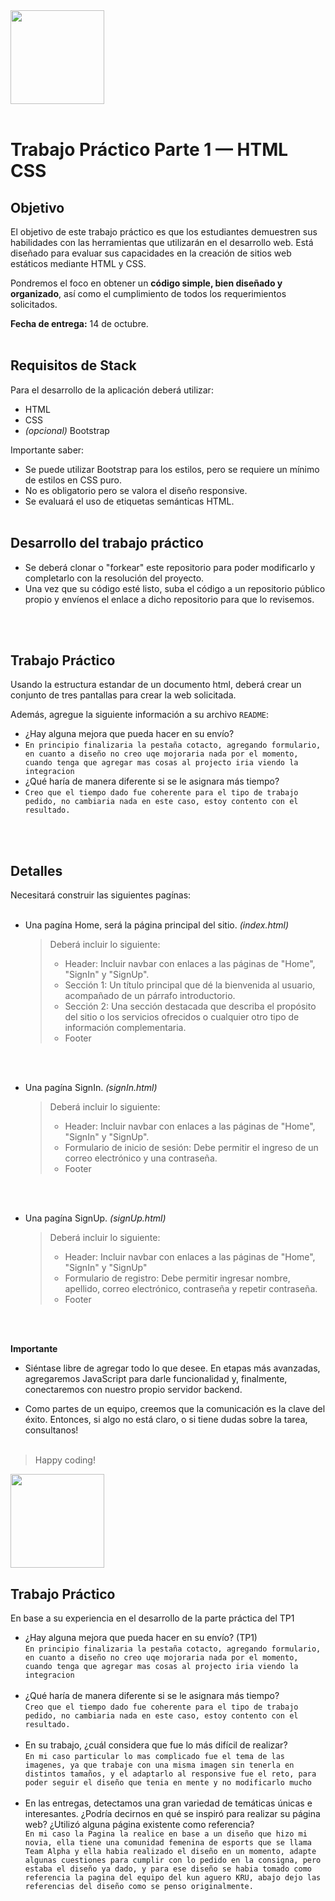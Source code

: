 <img src="assets/utn_logo.svg" width="150">
<br/>
<br/>

# Trabajo Práctico Parte 1 — HTML CSS

## Objetivo

El objetivo de este trabajo práctico es que los estudiantes demuestren sus habilidades con las herramientas que utilizarán en el desarrollo web. Está diseñado para evaluar sus capacidades en la creación de sitios web estáticos mediante HTML y CSS.

Pondremos el foco en obtener un **código simple, bien diseñado y organizado**, así como el cumplimiento de todos los requerimientos solicitados.

**Fecha de entrega:** 14 de octubre.
<br/>
<br/>

## Requisitos de Stack

Para el desarrollo de la aplicación deberá utilizar:

- HTML
- CSS
- _(opcional)_ Bootstrap

Importante saber:

- Se puede utilizar Bootstrap para los estilos, pero se requiere un mínimo de estilos en CSS puro.
- No es obligatorio pero se valora el diseño responsive.
- Se evaluará el uso de etiquetas semánticas HTML.
  <br/>
  <br/>

## Desarrollo del trabajo práctico

- Se deberá clonar o "forkear" este repositorio para poder modificarlo y completarlo con la resolución del proyecto.
- Una vez que su código esté listo, suba el código a un repositorio público propio y envíenos el enlace a dicho repositorio para que lo revisemos.

<br/><br/>

## Trabajo Práctico

Usando la estructura estandar de un documento html, deberá crear un conjunto de tres pantallas para crear la web solicitada.

Además, agregue la siguiente información a su archivo `README`:

- ¿Hay alguna mejora que pueda hacer en su envío?
-  `En principio finalizaria la pestaña cotacto, agregando formulario, en cuanto a diseño no creo uqe mojoraria nada por el momento, cuando tenga que agregar mas cosas al projecto iria viendo la integracion`
- ¿Qué haría de manera diferente si se le asignara más tiempo?
-   `Creo que el tiempo dado fue coherente para el tipo de trabajo pedido, no cambiaria nada en este caso, estoy contento con el resultado.`
  <br/>
  <br/>

## Detalles

Necesitará construir las siguientes pagínas:
<br/>
<br/>

- Una pagína Home, será la página principal del sitio. _(index.html)_
  <br/>

  > Deberá incluir lo siguiente:
  >
  > - Header: Incluir navbar con enlaces a las páginas de "Home", "SignIn" y "SignUp".
  > - Sección 1: Un título principal que dé la bienvenida al usuario, acompañado de un párrafo introductorio.
  > - Sección 2: Una sección destacada que describa el propósito del sitio o los servicios ofrecidos o cualquier otro tipo de información complementaria.
  > - Footer

<br/>
<br/>

- Una pagína SignIn. _(signIn.html)_
  <br/>

  > Deberá incluir lo siguiente:
  >
  > - Header: Incluir navbar con enlaces a las páginas de "Home", "SignIn" y "SignUp".
  > - Formulario de inicio de sesión: Debe permitir el ingreso de un correo electrónico y una contraseña.
  > - Footer

<br/>
<br/>

- Una pagína SignUp. _(signUp.html)_
  <br/>

  > Deberá incluir lo siguiente:
  >
  > - Header: Incluir navbar con enlaces a las páginas de "Home", "SignIn" y "SignUp"
  > - Formulario de registro: Debe permitir ingresar nombre, apellido, correo electrónico, contraseña y repetir contraseña.
  > - Footer

<br/>
<br/>

**Importante**

- Siéntase libre de agregar todo lo que desee. En etapas más avanzadas, agregaremos JavaScript para darle funcionalidad y, finalmente, conectaremos con nuestro propio servidor backend.

- Como partes de un equipo, creemos que la comunicación es la clave del éxito. Entonces, si algo no está claro, o si tiene dudas sobre la tarea, consultanos!
  <br/>
  <br/>

> Happy coding!

<img src="https://user-images.githubusercontent.com/5693916/30273942-84252588-96fb-11e7-9420-5516b92cb1f7.gif" width="150">


## Trabajo Práctico

En base a su experiencia en el desarrollo de la parte práctica del TP1

- ¿Hay alguna mejora que pueda hacer en su envío? (TP1)<br/>
  `En principio finalizaria la pestaña cotacto, agregando formulario, en cuanto a diseño no creo uqe mojoraria nada por el momento, cuando tenga que agregar mas cosas al projecto iria viendo la integracion`<br/><br/>
- ¿Qué haría de manera diferente si se le asignara más tiempo?<br/>
  `Creo que el tiempo dado fue coherente para el tipo de trabajo pedido, no cambiaria nada en este caso, estoy contento con el resultado.`<br/><br/>
- En su trabajo, ¿cuál considera que fue lo más difícil de realizar?<br/>
  `En mi caso particular lo mas complicado fue el tema de las imagenes, ya que trabaje con una misma imagen sin tenerla en distintos tamaños, y el adaptarlo al responsive fue el reto, para poder seguir el diseño que tenia en mente y no modificarlo mucho`<br/><br/>
- En las entregas, detectamos una gran variedad de temáticas únicas e interesantes. ¿Podría decirnos en qué se inspiró para realizar su página web? ¿Utilizó alguna página existente como referencia?<br/>
  `En mi caso la Pagina la realice en base a un diseño que hizo mi novia, ella tiene una comunidad femenina de esports que se llama Team Alpha y ella habia realizado el diseño en un momento, adapte algunas cuestiones para cumplir con lo pedido en la consigna, pero estaba el diseño ya dado, y para ese diseño se habia tomado como referencia la pagina del equipo del kun aguero KRU, abajo dejo las referencias del diseño como se penso originalmente.`<br/><br/>
  <blockquote class="imgur-embed-pub" lang="en" data-id="a/a12Ndy1" data-context="false" ><a href="//imgur.com/a/a12Ndy1"></a></blockquote><script async src="//s.imgur.com/min/embed.js" charset="utf-8"></script>
